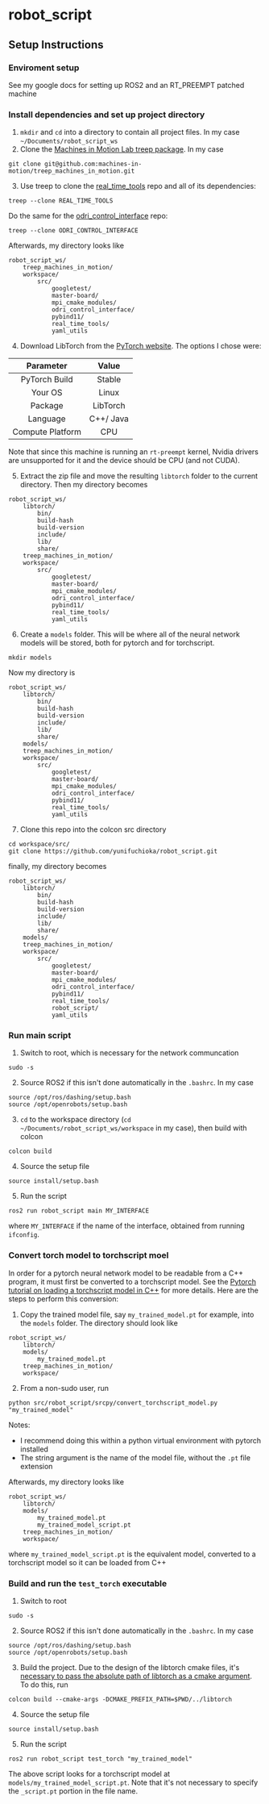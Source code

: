# robot_script
## Setup Instructions
### Enviroment setup
See my google docs for setting up ROS2 and an RT_PREEMPT patched machine
### Install dependencies and set up project directory
1. `mkdir` and `cd` into a directory to contain all project files. In my case `~/Documents/robot_script_ws`
2. Clone the [Machines in Motion Lab treep package](https://github.com/machines-in-motion/treep_machines_in_motion). In my case
```
git clone git@github.com:machines-in-motion/treep_machines_in_motion.git
```
3. Use treep to clone the [real_time_tools](https://github.com/machines-in-motion/real_time_tools) repo and all of its dependencies:
```
treep --clone REAL_TIME_TOOLS
```
Do the same for the [odri_control_interface](https://github.com/open-dynamic-robot-initiative/odri_control_interface) repo:
```
treep --clone ODRI_CONTROL_INTERFACE
```
Afterwards, my directory looks like
```
robot_script_ws/
	treep_machines_in_motion/
	workspace/
		src/
			googletest/
			master-board/
			mpi_cmake_modules/
			odri_control_interface/
			pybind11/
			real_time_tools/
			yaml_utils
```
4. Download LibTorch from the [PyTorch website](https://pytorch.org/get-started/locally/). The options I chose were:

| Parameter | Value |
|:---:|:---:|
| PyTorch Build | Stable |
| Your OS | Linux |
| Package | LibTorch |
| Language | C++/ Java |
| Compute Platform | CPU |

Note that since this machine is running an `rt-preempt` kernel, Nvidia drivers are unsupported for it and the device should be CPU (and not CUDA).

5. Extract the zip file and move the resulting `libtorch` folder to the current directory. Then my directory becomes
```
robot_script_ws/
	libtorch/
		bin/
		build-hash
		build-version
		include/
		lib/
		share/
	treep_machines_in_motion/
	workspace/
		src/
			googletest/
			master-board/
			mpi_cmake_modules/
			odri_control_interface/
			pybind11/
			real_time_tools/
			yaml_utils
```
6. Create a `models` folder. This will be where all of the neural network models will be stored, both for pytorch and for torchscript.
```
mkdir models
```
Now my directory is
```
robot_script_ws/
	libtorch/
		bin/
		build-hash
		build-version
		include/
		lib/
		share/
	models/
	treep_machines_in_motion/
	workspace/
		src/
			googletest/
			master-board/
			mpi_cmake_modules/
			odri_control_interface/
			pybind11/
			real_time_tools/
			yaml_utils
```
7. Clone this repo into the colcon src directory
```
cd workspace/src/
git clone https://github.com/yunifuchioka/robot_script.git
```
finally, my directory becomes
```
robot_script_ws/
	libtorch/
		bin/
		build-hash
		build-version
		include/
		lib/
		share/
	models/
	treep_machines_in_motion/
	workspace/
		src/
			googletest/
			master-board/
			mpi_cmake_modules/
			odri_control_interface/
			pybind11/
			real_time_tools/
			robot_script/
			yaml_utils
```

### Run main script
1. Switch to root, which is necessary for the network communcation
```
sudo -s
```
2. Source ROS2 if this isn't done automatically in the `.bashrc`. In my case
```
source /opt/ros/dashing/setup.bash
source /opt/openrobots/setup.bash
```
3. `cd` to the workspace directory (`cd ~/Documents/robot_script_ws/workspace` in my case), then build with colcon
```
colcon build
```
4. Source the setup file
```
source install/setup.bash
```
5. Run the script
```
ros2 run robot_script main MY_INTERFACE
```
where `MY_INTERFACE` if the name of the interface, obtained from running `ifconfig`.

### Convert torch model to torchscript moel
In order for a pytorch neural network model to be readable from a C++ program, it must first be converted to a torchscript model. See the [Pytorch tutorial on loading a torchscript model in C++](https://pytorch.org/tutorials/advanced/cpp_export.html) for more details. Here are the steps to perform this conversion:
1. Copy the trained model file, say `my_trained_model.pt` for example, into the `models` folder. The directory should look like
```
robot_script_ws/
	libtorch/
	models/
		my_trained_model.pt
	treep_machines_in_motion/
	workspace/
```
2. From a non-sudo user, run
```
python src/robot_script/srcpy/convert_torchscript_model.py "my_trained_model"
```
Notes:
- I recommend doing this within a python virtual environment with pytorch installed
- The string argument is the name of the model file, without the `.pt` file extension

Afterwards, my directory looks like
```
robot_script_ws/
	libtorch/
	models/
		my_trained_model.pt
		my_trained_model_script.pt
	treep_machines_in_motion/
	workspace/
```
where `my_trained_model_script.pt` is the equivalent model, converted to a torchscript model so it can be loaded from C++

### Build and run the `test_torch` executable
1. Switch to root
```
sudo -s
```
2. Source ROS2 if this isn't done automatically in the `.bashrc`. In my case
```
source /opt/ros/dashing/setup.bash
source /opt/openrobots/setup.bash
```
3. Build the project. Due to the design of the libtorch cmake files, it's [necessary to pass the absolute path of libtorch as a cmake argument](https://github.com/pytorch/pytorch/issues/12449). To do this, run
```
colcon build --cmake-args -DCMAKE_PREFIX_PATH=$PWD/../libtorch
```
4. Source the setup file
```
source install/setup.bash
```
5. Run the script
```
ros2 run robot_script test_torch "my_trained_model"
```
The above script looks for a torchscript model at `models/my_trained_model_script.pt`. Note that it's not necessary to specify the `_script.pt` portion in the file name.